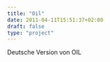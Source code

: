 ```yaml
---
title: "Oil"
date: 2011-04-11T15:51:37+02:00
draft: false
type: "project"
---
```

Deutsche Version von OIL 
